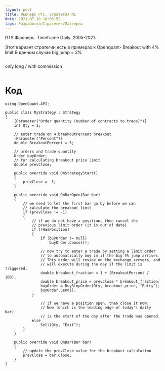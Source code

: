 ```yaml
---
layout: post
title: Фьючерс РТС. Стратегия N1
date: 2021-07-10 18:06:52
tags: Разработка/Стратегии/Паттерны
---
```


RTS Фьючерс. Timeframe Daily. 2005-2021.

Этот вариант стратегии есть в примерах к Openquant- Breakout with 4% limit
В данном случае big jump = 3%

<!--more-->


<img src="https://raw.githubusercontent.com/Ragve-hub/scribble/gh-pages/images/pattern1_ch.png" alt="">

only long / with commission

<img src="https://raw.githubusercontent.com/Ragve-hub/scribble/gh-pages/images/pattern1_p.png" alt="">

# Код

```
using OpenQuant.API;

public class MyStrategy : Strategy
{
	[Parameter("Order quantity (number of contracts to trade)")]
	int Qty = 1;
	
	// enter trade on 4 breakoutPercent breakout
	[Parameter("Percent")]
	double BreakoutPercent = 3;
	
	// orders and trade quantity
	Order buyOrder;
	// for calculating breakout price limit
	double prevClose;

	public override void OnStrategyStart()
	{
		prevClose = -1;
	}

	public override void OnBarOpen(Bar bar)
	{
		// we need to let the first bar go by before we can
		// calculate the breakout limit
		if (prevClose != -1)
		{
			// if we do not have a position, then cancel the
			// previous limit order (it is out of date)
			if (!HasPosition)
			{
				if (buyOrder != null)
					buyOrder.Cancel();

				// now try to enter a trade by setting a limit order
				// to automatically buy in if the big 4% jump arrives.
				// This order will reside on the exchange servers, and 
				// will execute during the day if the limit is triggered.
				double breakout_fraction = 1 + (BreakoutPercent / 100);
				double breakout_price = prevClose * breakout_fraction;
				buyOrder = BuyStopOrder(Qty, breakout_price, "Entry");	
				buyOrder.Send();
			}

				// if we have a position open, then close it now. 
				// Now (which is the leading edge of today's daily bar)
				// is the start of the day after the trade was opened.
			else
				Sell(Qty, "Exit");
		}
	}

	public override void OnBar(Bar bar)
	{
		// update the prevClose value for the breakout calculation
		prevClose = bar.Close;
	}
}

```
